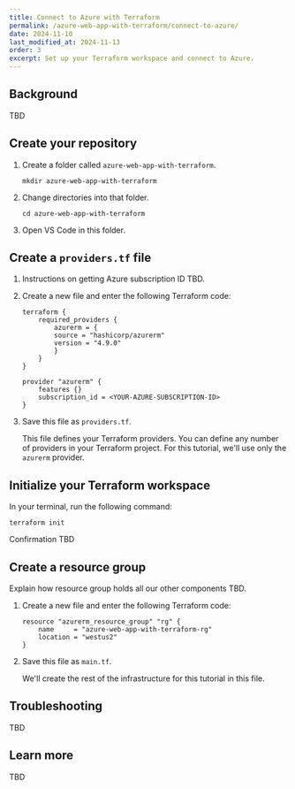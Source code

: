 ```yaml
---
title: Connect to Azure with Terraform
permalink: /azure-web-app-with-terraform/connect-to-azure/
date: 2024-11-10
last_modified_at: 2024-11-13
order: 3
excerpt: Set up your Terraform workspace and connect to Azure.
---
```


## Background

TBD

## Create your repository

1. Create a folder called `azure-web-app-with-terraform`.

    ```console
    mkdir azure-web-app-with-terraform
    ```

1. Change directories into that folder.

    ```console
    cd azure-web-app-with-terraform
    ```

1. Open VS Code in this folder.

## Create a `providers.tf` file

1. Instructions on getting Azure subscription ID TBD.
1. Create a new file and enter the following Terraform code:

    ```hcl
    terraform {
        required_providers {
            azurerm = {
            source = "hashicorp/azurerm"
            version = "4.9.0"
            }
        }
    }

    provider "azurerm" {
        features {}
        subscription_id = <YOUR-AZURE-SUBSCRIPTION-ID>
    }
    ```

1. Save this file as `providers.tf`.

    This file defines your Terraform providers. You can define any number of providers in your Terraform project. For this tutorial, we'll use only the `azurerm` provider.

## Initialize your Terraform workspace

In your terminal, run the following command:

```console
terraform init
```

Confirmation TBD

## Create a resource group

Explain how resource group holds all our other components TBD.

1. Create a new file and enter the following Terraform code:

    ```hcl
    resource "azurerm_resource_group" "rg" {
        name     = "azure-web-app-with-terraform-rg"
        location = "westus2"
    }
    ```

1. Save this file as `main.tf`.

    We'll create the rest of the infrastructure for this tutorial in this file.

## Troubleshooting 

TBD

## Learn more

TBD
